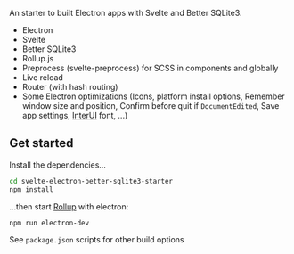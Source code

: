 An starter to built Electron apps with Svelte and Better SQLite3.  

* Electron  
* Svelte  
* Better SQLite3
* Rollup.js  
* Preprocess (svelte-preprocess) for SCSS in components and globally  
* Live reload  
* Router (with hash routing)  
* Some Electron optimizations (Icons, platform install options, Remember window size and position, Confirm before quit if `DocumentEdited`, Save app settings, [InterUI](https://rsms.me/inter/) font, ...)  


## Get started

Install the dependencies...

```bash
cd svelte-electron-better-sqlite3-starter
npm install
```

...then start [Rollup](https://rollupjs.org) with electron:

```bash
npm run electron-dev
```

See `package.json` scripts for other build options
